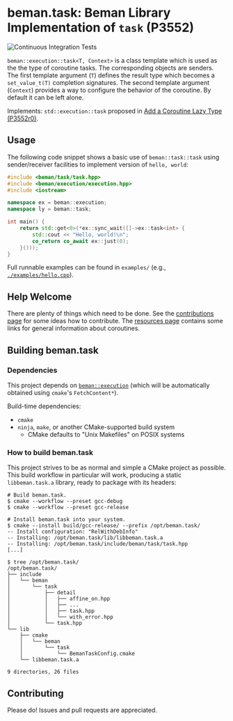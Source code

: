 <!--
SPDX-License-Identifier: Apache-2.0 WITH LLVM-exception
-->

# beman.task: Beman Library Implementation of `task` (P3552)

![Continuous Integration Tests](https://github.com/bemanproject/task/actions/workflows/ci_tests.yml/badge.svg)

`beman::execution::task<T, Context>` is a class template which
is used as the the type of coroutine tasks. The corresponding objects
are senders.  The first template argument (`T`) defines the result
type which becomes a `set_value_t(T)` completion signatures. The
second template argument (`Context`) provides a way to configure
the behavior of the coroutine. By default it can be left alone.

Implements: `std::execution::task` proposed in [Add a Coroutine Lazy Type (P3552r0)](https://wg21.link/P3552r0).

## Usage

The following code snippet shows a basic use of `beman::task::task`
using sender/receiver facilities to implement version of `hello,
world`:

```cpp
#include <beman/task/task.hpp>
#include <beman/execution/execution.hpp>
#include <iostream>

namespace ex = beman::execution;
namespace ly = beman::task;

int main() {
    return std::get<0>(*ex::sync_wait([]->ex::task<int> {
        std::cout << "Hello, world!\n";
        co_return co_await ex::just(0);
    }()));
}
```

Full runnable examples can be found in `examples/` (e.g., [`./examples/hello.cpp`](./examples/hello.cpp)).

## Help Welcome

There are plenty of things which need to be done. See the
[contributions page](https://github.com/bemanproject/task/blob/main/docs/contributing.md)
for some ideas how to contribute. The [resources page](https://github.com/bemanproject/task/blob/main/docs/resources.md)
contains some links for general information about coroutines.

## Building beman.task

### Dependencies

This project depends on
[`beman::execution`](https://github.com/bemanproject/execution) (which
will be automatically obtained using `cmake`'s `FetchContent*`).

Build-time dependencies:

- `cmake`
- `ninja`, `make`, or another CMake-supported build system
  - CMake defaults to "Unix Makefiles" on POSIX systems

### How to build beman.task

<!-- TODO: Apply all install related practices from exemplar into this repo. -->

This project strives to be as normal and simple a CMake project as
possible.  This build workflow in particular will work, producing
a static `libbeman.task.a` library, ready to package with its
headers:

```shell
# Build beman.task.
$ cmake --workflow --preset gcc-debug
$ cmake --workflow --preset gcc-release

# Install beman.task into your system.
$ cmake --install build/gcc-release/ --prefix /opt/beman.task/
-- Install configuration: "RelWithDebInfo"
-- Installing: /opt/beman.task/lib/libbeman.task.a
-- Installing: /opt/beman.task/include/beman/task/task.hpp
[...]

$ tree /opt/beman.task/
/opt/beman.task/
├── include
│   └── beman
│       └── task
│           ├── detail
│           │   ├── affine_on.hpp
│           │   ├── ...
│           │   ├── task.hpp
│           │   └── with_error.hpp
│           └── task.hpp
└── lib
    ├── cmake
    │   └── beman
    │       └── task
    │           └── BemanTaskConfig.cmake
    └── libbeman.task.a

9 directories, 26 files
```

## Contributing

Please do! Issues and pull requests are appreciated.
